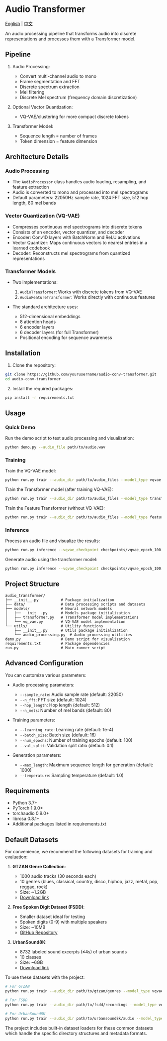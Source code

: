 # Audio Transformer

[English](README.md) | [中文](README_CN.md)

An audio processing pipeline that transforms audio into discrete representations and processes them with a Transformer model.

## Pipeline

1. Audio Processing:
   - Convert multi-channel audio to mono
   - Frame segmentation and FFT
   - Discrete spectrum extraction
   - Mel filtering
   - Discrete Mel spectrum (frequency domain discretization)

2. Optional Vector Quantization:
   - VQ-VAE/clustering for more compact discrete tokens

3. Transformer Model:
   - Sequence length = number of frames
   - Token dimension = feature dimension

## Architecture Details

### Audio Processing
- The `AudioProcessor` class handles audio loading, resampling, and feature extraction
- Audio is converted to mono and processed into mel spectrograms
- Default parameters: 22050Hz sample rate, 1024 FFT size, 512 hop length, 80 mel bands

### Vector Quantization (VQ-VAE)
- Compresses continuous mel spectrograms into discrete tokens
- Consists of an encoder, vector quantizer, and decoder
- Encoder: Conv1D layers with BatchNorm and ReLU activations
- Vector Quantizer: Maps continuous vectors to nearest entries in a learned codebook
- Decoder: Reconstructs mel spectrograms from quantized representations

### Transformer Models
- Two implementations:
  1. `AudioTransformer`: Works with discrete tokens from VQ-VAE
  2. `AudioFeatureTransformer`: Works directly with continuous features

- The standard architecture uses:
  - 512-dimensional embeddings
  - 8 attention heads
  - 6 encoder layers
  - 6 decoder layers (for full Transformer)
  - Positional encoding for sequence awareness

## Installation

1. Clone the repository:
```bash
git clone https://github.com/yourusername/audio-conv-transformer.git
cd audio-conv-transformer
```

2. Install the required packages:
```bash
pip install -r requirements.txt
```

## Usage

### Quick Demo
Run the demo script to test audio processing and visualization:
```bash
python demo.py --audio_file path/to/audio.wav
```

### Training
Train the VQ-VAE model:
```bash
python run.py train --audio_dir path/to/audio_files --model_type vqvae --batch_size 16 --num_epochs 100
```

Train the Transformer model (after training VQ-VAE):
```bash
python run.py train --audio_dir path/to/audio_files --model_type transformer --vqvae_checkpoint checkpoints/vqvae_epoch_100.pt
```

Train the Feature Transformer (without VQ-VAE):
```bash
python run.py train --audio_dir path/to/audio_files --model_type feature_transformer
```

### Inference
Process an audio file and visualize the results:
```bash
python run.py inference --vqvae_checkpoint checkpoints/vqvae_epoch_100.pt --audio_file path/to/audio.wav
```

Generate audio using the transformer model:
```bash
python run.py inference --vqvae_checkpoint checkpoints/vqvae_epoch_100.pt --transformer_checkpoint checkpoints/transformer_epoch_100.pt --generate
```

## Project Structure

```
audio_transformer/
├── __init__.py          # Package initialization
├── data/                # Data processing scripts and datasets
├── models/              # Neural network models
│   ├── __init__.py      # Models package initialization
│   ├── transformer.py   # Transformer model implementations
│   └── vq_vae.py        # VQ-VAE model implementation
└── utils/               # Utility functions
    ├── __init__.py      # Utils package initialization
    └── audio_processing.py  # Audio processing utilities
demo.py                  # Demo script for visualization
requirements.txt         # Package dependencies
run.py                   # Main runner script
```

## Advanced Configuration

You can customize various parameters:

- Audio processing parameters:
  - `--sample_rate`: Audio sample rate (default: 22050)
  - `--n_fft`: FFT size (default: 1024)
  - `--hop_length`: Hop length (default: 512)
  - `--n_mels`: Number of mel bands (default: 80)

- Training parameters:
  - `--learning_rate`: Learning rate (default: 1e-4)
  - `--batch_size`: Batch size (default: 16)
  - `--num_epochs`: Number of training epochs (default: 100)
  - `--val_split`: Validation split ratio (default: 0.1)

- Generation parameters:
  - `--max_length`: Maximum sequence length for generation (default: 1000)
  - `--temperature`: Sampling temperature (default: 1.0)

## Requirements

- Python 3.7+
- PyTorch 1.9.0+
- torchaudio 0.9.0+
- librosa 0.8.1+
- Additional packages listed in requirements.txt 

## Default Datasets

For convenience, we recommend the following datasets for training and evaluation:

1. **GTZAN Genre Collection**:
   - 1000 audio tracks (30 seconds each)
   - 10 genres (blues, classical, country, disco, hiphop, jazz, metal, pop, reggae, rock)
   - Size: ~1.2GB
   - [Download link](https://www.kaggle.com/datasets/andradaolteanu/gtzan-dataset-music-genre-classification)

2. **Free Spoken Digit Dataset (FSDD)**:
   - Smaller dataset ideal for testing
   - Spoken digits (0-9) with multiple speakers
   - Size: ~10MB
   - [GitHub Repository](https://github.com/Jakobovski/free-spoken-digit-dataset)

3. **UrbanSound8K**:
   - 8732 labeled sound excerpts (≤4s) of urban sounds
   - 10 classes
   - Size: ~6GB
   - [Download link](https://urbansounddataset.weebly.com/urbansound8k.html)

To use these datasets with the project:

```bash
# For GTZAN
python run.py train --audio_dir path/to/gtzan/genres --model_type vqvae --dataset_type gtzan

# For FSDD
python run.py train --audio_dir path/to/fsdd/recordings --model_type vqvae --dataset_type fsdd

# For UrbanSound8K
python run.py train --audio_dir path/to/urbansound8k/audio --model_type vqvae --dataset_type urbansound
```

The project includes built-in dataset loaders for these common datasets which handle the specific directory structures and metadata formats. 